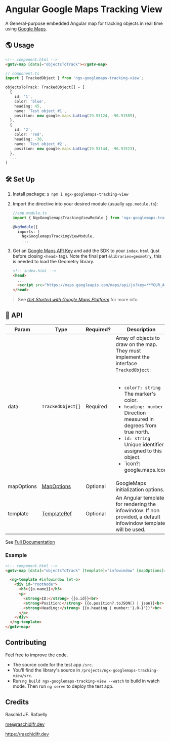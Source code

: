 # Angular Google Maps Tracking View

A General-purpose embedded Angular map for tracking objects in real time using [Google Maps](https://developers.google.com/maps/documentation/javascript/tutorial).

<!-- ![Example Gif](./example.gif) -->

## 🌎 Usage

```html
<!-- component.html -->
<gmtv-map [data]="objectsToTrack"></gmtv-map>
```

```ts
// component.ts
import { TrackedObject } from 'ngx-googlemaps-tracking-view';

objectsToTrack: TrackedObject[] = [
  {
    id: '1',
    color: 'blue',
    heading: 45,
    name: 'Test object #1',
    position: new google.maps.LatLng(19.53124, -96.91589),
  },
  {
    id: '2',
    color: 'red',
    heading: -30,
    name: 'Test object #2',
    position: new google.maps.LatLng(19.53144, -96.91523),
  },
  ...
]

```

## 🛠 Set Up

1. Install package: `$ npm i ngx-googlemaps-tracking-view`
2. Import the directive into your desired module (usually `app.module.ts`):

    ```ts
    //app.module.ts
    import { NgxGooglemapsTrackingViewModule } from 'ngx-googlemaps-tracking-view';

    @NgModule({
      imports: [
        NgxGooglemapsTrackingViewModule,
        ...
    ```

3. Get an [Google Maps API Key](https://developers.google.com/maps/documentation/javascript/get-api-key) and add the SDK to your `index.html` (just before closing `<head>` tag). Note the final part `&libraries=geometry`, this is needed to load the Geometry library.

    ```html
    <!-- index.html -->
    <head>
      ...
      <script src="https://maps.googleapis.com/maps/api/js?key=**YOUR_API_KEY**&libraries=geometry"></script>
    </head>
    ```

>See *[
Get Started with Google Maps Platform](https://developers.google.com/maps/gmp-get-started)* for more info.

## 🧩 API

| Param      | Type                                                                                               | Required? | Description                                                                                                                            |
| ---------- | -------------------------------------------------------------------------------------------------- | --------- | -------------------------------------------------------------------------------------------------------------------------------------- |
| data       | `TrackedObject[]`| Required  | Array of objects to draw on the map. They must implement the interface `TrackedObject`: <br><br><ul><li>`color?: string` The marker's color.</li><li>`heading: number` Direction measured in degrees from true north.</li><li>`id: string` Unique identifier assigned to this object.</li><li>`icon?: google.maps.Icon | google.maps.Symbol` A google map's icon object.</li><li>`isOffline?: boolean` If `true`, the default marker (circle or triangle) will be outlined instead of solid.</li><li>`label?: label?: google.maps.MarkerLabel` A google maps label object to show near the marker.</li><li>`position: google.maps.LatLng` Scale for default markers. This is overwritten when `icon` is provided.</li><li>`scale?: number` The marker's color.</li><li>`speed?: number` If this value is not provided or is greater than 0 a triangle oriented towards`heading` will be shown as marker, otherwise, a circle (if `icon` is not set).</li></ul> |
| mapOptions | [MapOptions](https://developers.google.com/maps/documentation/javascript/reference/map#MapOptions) | Optional  | GoogleMaps initialization options.                                                                                                     |
| template   | [TemplateRef](https://angular.io/api/core/TemplateRef)                                             | Optional  | An Angular template for rendering the infowindow. If non provided, a default infowindow template will be used.                         |

See [Full Documentation](https://raschidjfr.github.io/ngx-googlemaps-tracking-view)

### Example

```html
<!-- component.html -->
<gmtv-map [data]="objectsToTrack" [template]="infowindow" [mapOptions]="mapOptions">

  <ng-template #infowindow let-o>
    <div id="rootNode">
      <h3>{{o.name}}</h3>
      <p>
        <strong>ID:</strong> {{o.id}}<br>
        <strong>Position:</strong> {{o.position?.toJSON() | json}}<br>
        <strong>Heading:</strong> {{o.heading | number:'1.0-1'}}°<br>
      </p>
    </div>
  </ng-template>
</gmtv-map>
```

## Contributing
Feel free to improve the code.

* The source code for the test app `/src`.
* You'll find the library's source in `/projects/ngx-googlemaps-tracking-view/src`.
* Run `ng build ngx-googlemaps-tracking-view --watch` to build in watch mode. Then run `ng serve` to deploy the test app.

## Credits
Raschid JF. Rafaelly

<me@raschidjfr.dev>

https://raschidjfr.dev
